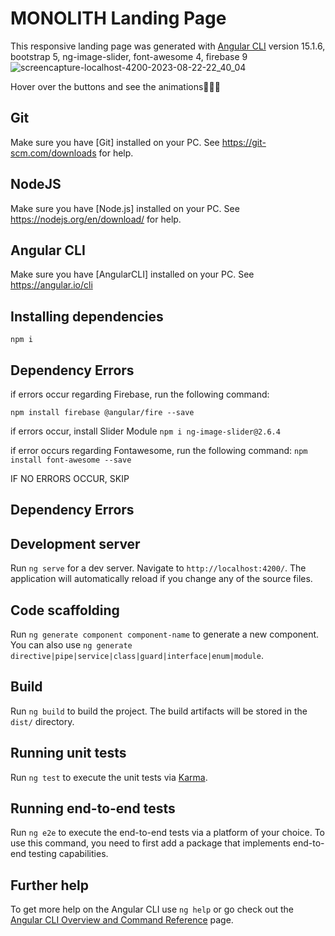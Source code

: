 # MONOLITH Landing Page
This responsive landing page was generated with [Angular CLI](https://github.com/angular/angular-cli) version 15.1.6,
bootstrap 5, ng-image-slider, font-awesome 4, firebase 9
![screencapture-localhost-4200-2023-08-22-22_40_04](https://github.com/GuyBosa/Monolith/assets/40579537/9ae60f6f-f801-403e-9113-775c20678446)

Hover over the buttons and see the animations🎉🥳🎊

## Git
Make sure you have [Git] installed on your PC. See https://git-scm.com/downloads for help. 

## NodeJS
Make sure you have [Node.js] installed on your PC. See https://nodejs.org/en/download/ for help. 

## Angular CLI
Make sure you have [AngularCLI] installed on your PC. See https://angular.io/cli

## Installing dependencies
`npm i`   

## Dependency Errors
if errors occur regarding Firebase, run the following command:

`npm install firebase @angular/fire --save`

if errors occur, install Slider Module
`npm i ng-image-slider@2.6.4`

if error occurs regarding Fontawesome, run the following command:
`npm install font-awesome --save`

IF NO ERRORS OCCUR, SKIP 
## Dependency Errors

## Development server
Run `ng serve` for a dev server. Navigate to `http://localhost:4200/`. The application will automatically reload if you change any of the source files.

## Code scaffolding

Run `ng generate component component-name` to generate a new component. You can also use `ng generate directive|pipe|service|class|guard|interface|enum|module`.

## Build

Run `ng build` to build the project. The build artifacts will be stored in the `dist/` directory.

## Running unit tests

Run `ng test` to execute the unit tests via [Karma](https://karma-runner.github.io).

## Running end-to-end tests

Run `ng e2e` to execute the end-to-end tests via a platform of your choice. To use this command, you need to first add a package that implements end-to-end testing capabilities.

## Further help

To get more help on the Angular CLI use `ng help` or go check out the [Angular CLI Overview and Command Reference](https://angular.io/cli) page.
